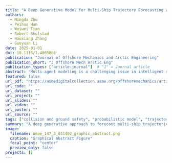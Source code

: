 ```yaml
---
title: "A Deep Generative Model for Multi-Ship Trajectory Forecasting with Interaction Modelling"
authors:
  - Mingda Zhu
  - Peihua Han
  - Weiwei Tian
  - Robert Skulstad
  - Houxiang Zhang
  - Guoyuan Li
date: 2025-01-01
doi: 10.1115/1.4065866
publication: "Journal of Offshore Mechanics and Arctic Engineering"
publication_short: "J Offshore Mech Arctic Eng"
publication_types: ["article-journal"]  # "1" = Journal article
abstract: "Multi-agent modeling is a challenging issue in intelligent systems, which is further compounded by heavy and complex traffic in maritime contexts. Trajectory forecasting can enhance operation safety. Nonetheless, effectively modeling interactions among vessels poses a significant difficulty. Toward this end, we propose a conditional variational autoencoder approach to ship trajectory prediction in a dynamic and multi-modal encounter situation. Leveraging a shared recurrent neural network architecture and attention mechanism, our method aggregates vessel trajectory data, enabling the model to learn and encapsulate meaningful encounter information across active vessels. We utilize automatic identification system data from the Oslofjord region to validate our approach. Through comprehensive experiments conducted on a four-ship encounter dataset, our proposed model demonstrates promising performance, by outperforming the benchmark models. Furthermore, we analyze the prediction model in a wide array of dimensions, showcasing its proficiency in complex ship behaviors learning, modeling ship interaction, and approximating actual trajectories."
featured: false
url_pdf: "https://asmedigitalcollection.asme.org/offshoremechanics/article-abstract/147/3/031402/1201317/A-Deep-Generative-Model-for-Multi-Ship-Trajectory?redirectedFrom=fulltext"
url_code: ""
url_dataset: ""
url_project: ""
url_slides: ""
url_video: ""
url_poster: ""
url_source: ""
tags: ["collision and ground safety", "probabilistic model", "trajectory prediction", "AIS data"]
summary: "A deep generative approach to forecast multi-ship trajectories with interaction modeling, validated on real-world AIS data."
image:
  filename: omae_147_3_031402_graphic_abstract.png
  caption: "Graphical Abstract Figure"
  focal_point: "center"
  preview_only: false
projects: []
---
```

